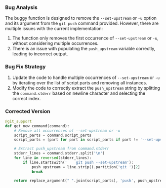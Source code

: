 ### Bug Analysis
The buggy function is designed to remove the `--set-upstream` or `-u` option and its argument from the `git push` command provided. However, there are multiple issues with the current implementation:
1. The function only removes the first occurrence of `--set-upstream` or `-u`, without considering multiple occurrences.
2. There is an issue with populating the `push_upstream` variable correctly, leading to incorrect output.

### Bug Fix Strategy
1. Update the code to handle multiple occurrences of `--set-upstream` or `-u` by iterating over the list of script parts and removing all instances.
2. Modify the code to correctly extract the `push_upstream` string by splitting the `command.stderr` based on newline character and selecting the correct index.

### Corrected Version
```python
@git_support
def get_new_command(command):
    # Remove all occurrences of --set-upstream or -u
    script_parts = command.script_parts
    script_parts = [part for part in script_parts if part != '--set-upstream' and part != '-u']

    # Extract push_upstream from command.stderr
    stderr_lines = command.stderr.split('\n')
    for line in reversed(stderr_lines):
        if line.startswith('    git push --set-upstream'):
            push_upstream = line.strip().partition('git ')[2]
            break

    return replace_argument(" ".join(script_parts), 'push', push_upstream)
```